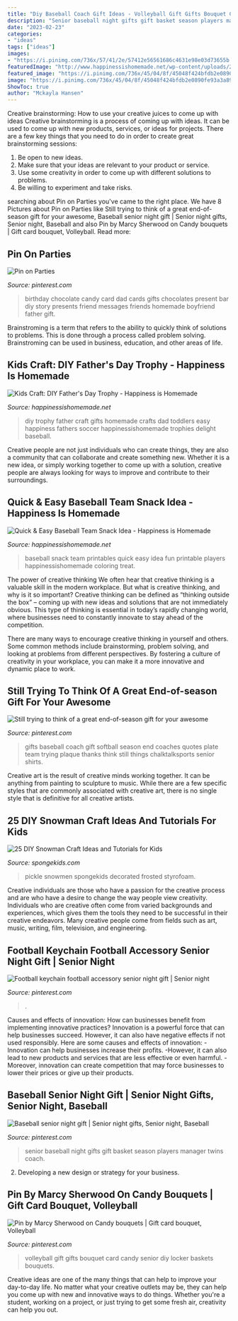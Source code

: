 ```yaml
---
title: "Diy Baseball Coach Gift Ideas - Volleyball Gift Gifts Bouquet Card Candy Senior Diy Locker Baskets Bouquets"
description: "Senior baseball night gifts gift basket season players manager twins coach"
date: "2023-02-23"
categories:
- "ideas"
tags: ["ideas"]
images:
- "https://i.pinimg.com/736x/57/41/2e/57412e56561686c4631e98e03d73655b.jpg"
featuredImage: "http://www.happinessishomemade.net/wp-content/uploads/2016/05/Baseball-Team-Snack-Treat-Idea-with-Free-Printables-2.jpg"
featured_image: "https://i.pinimg.com/736x/45/04/8f/45048f424bfdb2e0890fe93a3a89d039.jpg"
image: "https://i.pinimg.com/736x/45/04/8f/45048f424bfdb2e0890fe93a3a89d039.jpg"
ShowToc: true
author: "Mckayla Hansen"
---
```



Creative brainstorming: How to use your creative juices to come up with ideas
Creative brainstorming is a process of coming up with ideas. It can be used to come up with new products, services, or ideas for projects. There are a few key things that you need to do in order to create great brainstorming sessions:
1. Be open to new ideas.
2. Make sure that your ideas are relevant to your product or service.
3. Use some creativity in order to come up with different solutions to problems.
4. Be willing to experiment and take risks.

	

		
searching about Pin on Parties you've came to the right place. We have 8 Pictures about Pin on Parties like Still trying to think of a great end-of-season gift for your awesome, Baseball senior night gift | Senior night gifts, Senior night, Baseball and also Pin by Marcy Sherwood on Candy bouquets | Gift card bouquet, Volleyball. Read more:
		
    
## Pin On Parties

<img loading=lazy src="https://i.pinimg.com/736x/e7/62/1f/e7621f37850ad5f2bd20c490154417eb--birthday-chocolates-dad-birthday.jpg" onerror="this.onerror=null;this.src='https://tse4.mm.bing.net/th?id=OIP.8p3ZrqbSuH3rMEnAT80HfgHaJ3&amp;pid=15.1';" alt="Pin on Parties">

_Source: pinterest.com_

>birthday chocolate candy card dad cards gifts chocolates present bar diy story presents friend messages friends homemade boyfriend father gift. 

	

Brainstroming is a term that refers to the ability to quickly think of solutions to problems. This is done through a process called problem solving. Brainstroming can be used in business, education, and other areas of life.

    
## Kids Craft: DIY Father&#039;s Day Trophy - Happiness Is Homemade

<img loading=lazy src="https://i2.wp.com/www.happinessishomemade.net/wp-content/uploads/2014/06/DIY-HomemadeTrophies-for-Fathers-Day.jpg" onerror="this.onerror=null;this.src='https://tse1.mm.bing.net/th?id=OIP.vXYzeytika-6cNXG-8mF7wHaKr&amp;pid=15.1';" alt="Kids Craft: DIY Father&#039;s Day Trophy - Happiness is Homemade">

_Source: happinessishomemade.net_

>diy trophy father craft gifts homemade crafts dad toddlers easy happiness fathers soccer happinessishomemade trophies delight baseball. 

	

Creative people are not just individuals who can create things, they are also a community that can collaborate and create something new. Whether it is a new idea, or simply working together to come up with a solution, creative people are always looking for ways to improve and contribute to their surroundings.

    
## Quick &amp; Easy Baseball Team Snack Idea - Happiness Is Homemade

<img loading=lazy src="http://www.happinessishomemade.net/wp-content/uploads/2016/05/Baseball-Team-Snack-Treat-Idea-with-Free-Printables-2.jpg" onerror="this.onerror=null;this.src='https://tse2.mm.bing.net/th?id=OIP.Seb5Jhkm8s2HsEDRITjvugHaLF&amp;pid=15.1';" alt="Quick &amp; Easy Baseball Team Snack Idea - Happiness is Homemade">

_Source: happinessishomemade.net_

>baseball snack team printables quick easy idea fun printable players happinessishomemade coloring treat. 

	

The power of creative thinking
We often hear that creative thinking is a valuable skill in the modern workplace. But what is creative thinking, and why is it so important?
Creative thinking can be defined as “thinking outside the box” – coming up with new ideas and solutions that are not immediately obvious. This type of thinking is essential in today’s rapidly changing world, where businesses need to constantly innovate to stay ahead of the competition.

There are many ways to encourage creative thinking in yourself and others. Some common methods include brainstorming, problem solving, and looking at problems from different perspectives. By fostering a culture of creativity in your workplace, you can make it a more innovative and dynamic place to work.

    
## Still Trying To Think Of A Great End-of-season Gift For Your Awesome

<img loading=lazy src="https://i.pinimg.com/736x/57/41/2e/57412e56561686c4631e98e03d73655b.jpg" onerror="this.onerror=null;this.src='https://tse2.mm.bing.net/th?id=OIP.TgGbDDjyeMU4qitQw3k6AwHaMo&amp;pid=15.1';" alt="Still trying to think of a great end-of-season gift for your awesome">

_Source: pinterest.com_

>gifts baseball coach gift softball season end coaches quotes plate team trying plaque thanks think still things chalktalksports senior shirts. 

	

Creative art is the result of creative minds working together. It can be anything from painting to sculpture to music. While there are a few specific styles that are commonly associated with creative art, there is no single style that is definitive for all creative artists.

    
## 25 DIY Snowman Craft Ideas And Tutorials For Kids

<img loading=lazy src="https://spongekids.com/wp-content/uploads/2016/12/diy-snowman/9-diy-snowman-crafts-for-kids.jpg" onerror="this.onerror=null;this.src='https://tse1.mm.bing.net/th?id=OIP.FbZVLeSA4xmYjq1nZJyqBAHaFj&amp;pid=15.1';" alt="25 DIY Snowman Craft Ideas and Tutorials for Kids">

_Source: spongekids.com_

>pickle snowmen spongekids decorated frosted styrofoam. 

	

Creative individuals are those who have a passion for the creative process and are who have a desire to change the way people view creativity. Individuals who are creative often come from varied backgrounds and experiences, which gives them the tools they need to be successful in their creative endeavors. Many creative people come from fields such as art, music, writing, film, television, and engineering.

    
## Football Keychain Football Accessory Senior Night Gift | Senior Night

<img loading=lazy src="https://i.pinimg.com/736x/45/04/8f/45048f424bfdb2e0890fe93a3a89d039.jpg" onerror="this.onerror=null;this.src='https://tse4.mm.bing.net/th?id=OIP.tg3wY95lSMKHr6Q7Sin3UAHaJ4&amp;pid=15.1';" alt="Football keychain football accessory senior night gift | Senior night">

_Source: pinterest.com_

>. 

	

Causes and effects of innovation: How can businesses benefit from implementing innovative practices?
Innovation is a powerful force that can help businesses succeed. However, it can also have negative effects if not used responsibly. Here are some causes and effects of innovation: 
-Innovation can help businesses increase their profits.
-However, it can also lead to new products and services that are less effective or even harmful.
-Moreover, innovation can create competition that may force businesses to lower their prices or give up their products.

    
## Baseball Senior Night Gift | Senior Night Gifts, Senior Night, Baseball

<img loading=lazy src="https://i.pinimg.com/736x/f7/07/6f/f7076f09fad71ad6f7cc4fce4fdc723f--senior-night-baseball-ideas-senior-baseball-gifts.jpg" onerror="this.onerror=null;this.src='https://tse1.mm.bing.net/th?id=OIP.ZOOEKgJiOvSwD7VDPr_rCgAAAA&amp;pid=15.1';" alt="Baseball senior night gift | Senior night gifts, Senior night, Baseball">

_Source: pinterest.com_

>senior baseball night gifts gift basket season players manager twins coach. 

	

2. Developing a new design or strategy for your business.

    
## Pin By Marcy Sherwood On Candy Bouquets | Gift Card Bouquet, Volleyball

<img loading=lazy src="https://i.pinimg.com/originals/8e/6b/20/8e6b2060c12b8d6977e275da49e7d98f.jpg" onerror="this.onerror=null;this.src='https://tse3.mm.bing.net/th?id=OIP.lg83Cxi802o1y0CNi44gXgHaJ6&amp;pid=15.1';" alt="Pin by Marcy Sherwood on Candy bouquets | Gift card bouquet, Volleyball">

_Source: pinterest.com_

>volleyball gift gifts bouquet card candy senior diy locker baskets bouquets. 

	

Creative ideas are one of the many things that can help to improve your day-to-day life. No matter what your creative outlets may be, they can help you come up with new and innovative ways to do things. Whether you're a student, working on a project, or just trying to get some fresh air, creativity can help you out.

